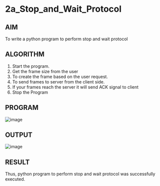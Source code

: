 # 2a_Stop_and_Wait_Protocol
## AIM 
To write a python program to perform stop and wait protocol
## ALGORITHM
1. Start the program.
2. Get the frame size from the user
3. To create the frame based on the user request.
4. To send frames to server from the client side.
5. If your frames reach the server it will send ACK signal to client
6. Stop the Program
## PROGRAM
![image](https://github.com/user-attachments/assets/8688a8d2-75cf-4535-a519-abef49760fa3)

## OUTPUT
![image](https://github.com/user-attachments/assets/c3e359cf-87bd-40fb-aa70-b6ea07e1e764)

## RESULT
Thus, python program to perform stop and wait protocol was successfully executed.
